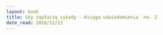 ```yaml
---
layout: book
title: Gdy zapłaczą cykady - Księga uświadomienia  no. 2
date_read: 2018/12/23
---
```

